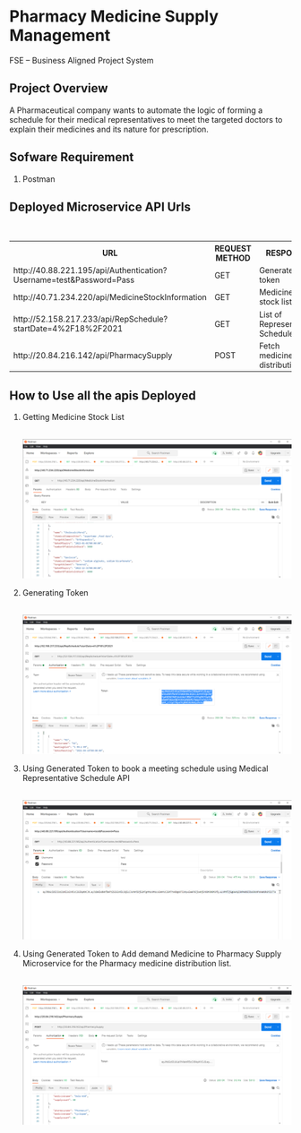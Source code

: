 # Pharmacy Medicine Supply Management
FSE – Business Aligned Project System 

## Project Overview 

A Pharmaceutical company wants to automate the logic of forming a schedule for their medical representatives to meet the targeted doctors to explain their medicines and its nature for prescription. 

## Sofware Requirement

<ol>
	<li>Postman</li>
</ol>

## Deployed Microservice API Urls
<br>
<table>
	<tr>
		<th>URL</th>
		<th>REQUEST METHOD</th>
		<th>RESPONSE</th>
		<th>MICROSERVICE</th>
	</tr>
	<tr>
		<td>
			http://40.88.221.195/api/Authentication?Username=test&Password=Pass
		</td>
		<td>GET</td>
		<td>Generated token</td>
		<td>Authorization</td>
	</tr>
	<tr>
		<td>
			http://40.71.234.220/api/MedicineStockInformation
		</td>
		<td>GET</td>
		<td>Medicine stock list</td>
		<td>Medicine Stock</td>
	</tr>
	<tr>
		<td>
			http://52.158.217.233/api/RepSchedule?startDate=4%2F18%2F2021
		</td>
		<td>GET</td>
		<td>List of Representative Schedule</td>
		<td>Medical Representative Schedule</td>
	</tr>
	<tr>
		<td>
			http://20.84.216.142/api/PharmacySupply
		</td>
		<td>POST</td>
		<td>Fetch medicine distribution list</td>
		<td>PharmacyMedicine Supply</td>
	</tr>
</table>


## How to Use all the apis Deployed

<ol>
	<li>Getting Medicine Stock List </li><br>
	<p align="center">
  		<img src="https://github.com/manishjayan/PharmacyMedicineSupplyManagement/blob/master/ProjectRequirementDocs/Images/image1.png">
	</p>
	<li>Generating Token </li><br>
	<p align="center">
  		<img src="https://github.com/manishjayan/PharmacyMedicineSupplyManagement/blob/master/ProjectRequirementDocs/Images/image2.png">
	</p>
	<li>Using Generated Token to book a meeting schedule using Medical Representative Schedule API </li><br>
	<p align="center">
  		<img src="https://github.com/manishjayan/PharmacyMedicineSupplyManagement/blob/master/ProjectRequirementDocs/Images/image3.png">
	</p>
	<li>Using Generated Token to Add demand Medicine to Pharmacy Supply Microservice for the Pharmacy medicine distribution list.</li><br>
	<p align="center">
  		<img src="https://github.com/manishjayan/PharmacyMedicineSupplyManagement/blob/master/ProjectRequirementDocs/Images/image4.png">
	</p>
</ol>